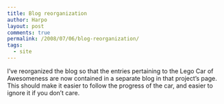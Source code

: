 ```yaml
---
title: Blog reorganization
author: Harpo
layout: post
comments: true
permalink: /2008/07/06/blog-reorganization/
tags:
  - site
---
```

I&#8217;ve reorganized the blog so that the entries pertaining to the Lego Car of Awesomeness are now contained in a separate blog in that project&#8217;s page. This should make it easier to follow the progress of the car, and easier to ignore it if you don&#8217;t care.